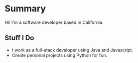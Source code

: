 # Summary
Hi! I'm a software developer based in California.

## Stuff I Do
- I work as a full-stack developer using Java and Javascript.
- Create personal projects using Python for fun.
